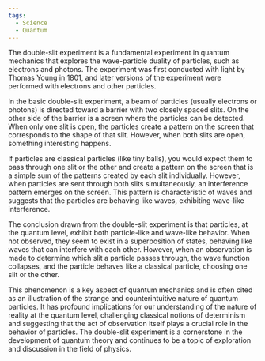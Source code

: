 ```yaml
---
tags: 
  - Science
  - Quantum
---
```

The double-slit experiment is a fundamental experiment in quantum mechanics that explores the wave-particle duality of particles, such as electrons and photons. The experiment was first conducted with light by Thomas Young in 1801, and later versions of the experiment were performed with electrons and other particles.

In the basic double-slit experiment, a beam of particles (usually electrons or photons) is directed toward a barrier with two closely spaced slits. On the other side of the barrier is a screen where the particles can be detected. When only one slit is open, the particles create a pattern on the screen that corresponds to the shape of that slit. However, when both slits are open, something interesting happens.

If particles are classical particles (like tiny balls), you would expect them to pass through one slit or the other and create a pattern on the screen that is a simple sum of the patterns created by each slit individually. However, when particles are sent through both slits simultaneously, an interference pattern emerges on the screen. This pattern is characteristic of waves and suggests that the particles are behaving like waves, exhibiting wave-like interference.

The conclusion drawn from the double-slit experiment is that particles, at the quantum level, exhibit both particle-like and wave-like behavior. When not observed, they seem to exist in a superposition of states, behaving like waves that can interfere with each other. However, when an observation is made to determine which slit a particle passes through, the wave function collapses, and the particle behaves like a classical particle, choosing one slit or the other.

This phenomenon is a key aspect of quantum mechanics and is often cited as an illustration of the strange and counterintuitive nature of quantum particles. It has profound implications for our understanding of the nature of reality at the quantum level, challenging classical notions of determinism and suggesting that the act of observation itself plays a crucial role in the behavior of particles. The double-slit experiment is a cornerstone in the development of quantum theory and continues to be a topic of exploration and discussion in the field of physics.
